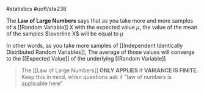 #statistics #uoft/sta238 

The **Law of Large Numbers** says that as you take more and more samples of a [[Random Variable]] $X$ with the expected value $\mu$, the value of the mean of the samples $\overline X$ will be equal to $\mu$

In other words, as you take more samples of [[Independent Identically Distributed Random Variables]], The average of those values will converge to the [[Expected Value]] of the underlying [[Random Variable]]

> The [[Law of Large Numbers]] **ONLY APPLIES** if **VARIANCE IS FINITE.**
> 	Keep this in mind, when questions ask if "law of numbers is applicable here"